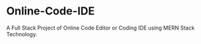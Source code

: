# Online-Code-IDE
A Full Stack Project of Online Code Editor or Coding IDE using MERN Stack Technology.
